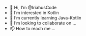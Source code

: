 - 👋 Hi, I’m @IriahusCode
- 👀 I’m interested in Kotlin
- 🌱 I’m currently learning Java-Kotlin
- 💞️ I’m looking to collaborate on ...
- 📫 How to reach me ...

<!---
IriahusCode/IriahusCode is a ✨ special ✨ repository because its `README.md` (this file) appears on your GitHub profile.
You can click the Preview link to take a look at your changes.
--->
